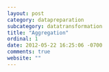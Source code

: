 ```yaml
---
layout: post
category: datapreparation
subcategory: datatransformation
title: "Aggregation"
ordinal: 1
date: 2012-05-22 16:25:06 -0700
comments: true
website: ""
---
```

